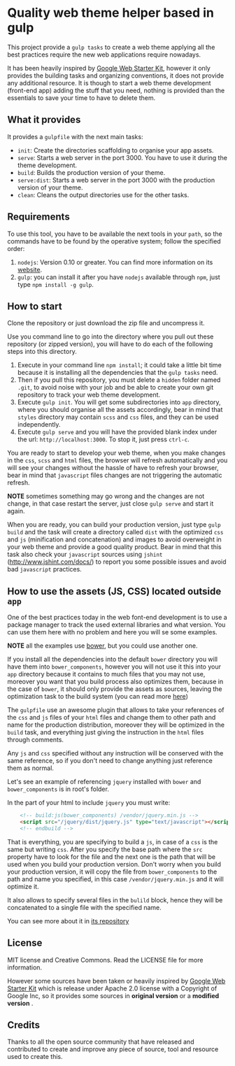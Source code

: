 Quality web theme helper based in gulp
===================================

This project provide a `gulp tasks` to create a web theme applying all the best practices require the new web applications require nowadays.

It has been heavily inspired by [Google Web Starter Kit](https://github.com/google/web-starter-kit), however it only provides the building tasks and organizing conventions, it does not provide any additional resource. It is though to start a web theme development (front-end app) adding the stuff that you need, nothing is provided than the essentials to save your time to have to delete them.

## What it provides
It provides a `gulpfile` with the next main tasks:

* `init`: Create the directories scaffolding to organise your app assets.
* `serve`: Starts a web server in the port 3000. You have to use it during the theme development.
* `build`: Builds the production version of your theme.
* `serve:dist`: Starts a web server in the port 3000 with the production version of your theme.
* `clean`: Cleans the output directories use for the other tasks.

## Requirements

To use this tool, you have to be available the next tools in your `path`, so the commands have to be found by the operative system; follow the specified order:

1. `nodejs`: Version 0.10 or greater. You can find more information on its [website](http://nodejs.org).
2. `gulp`: you can install it after you have `nodejs` available through `npm`, just type `npm install -g gulp`.

## How to start

Clone the repository or just download the zip file and uncompress it.

Use you command line to go into the directory where you pull out these repository (or zipped version), you will have to do each of the following steps into this directory.

1. Execute in your command line `npm install`; it could take a little bit time because it is installing all the dependencies that the `gulp tasks` need.
2. Then if you pull this repository, you must delete a `hidden` folder named `.git`, to avoid noise with your job and be able to create your own git repository to track your web theme development.
3. Execute `gulp init`. You will get some subdirectories into `app` directory, where you should organise all the assets accordingly, bear in mind that `styles` directory may contain `scss` and `css` files, and they can be used independently.
4. Execute `gulp serve` and you will have the provided blank index under the url: `http://localhost:3000`. To stop it, just press `ctrl-c`.

You are ready to start to develop your web theme, when you make changes in the `css`, `scss` and `html` files, the browser will refresh automatically and you will see your changes without the hassle of have to refresh your browser, bear in mind that `javascript` files changes are not triggering the automatic refresh.

__NOTE__ sometimes something may go wrong and the changes are not change, in that case restart the server, just close `gulp serve` and start it again.

When you are ready, you can build your production version, just type `gulp build` and the task will create a directory called `dist` with the optimized `css` and `js` (minification and concatenation) and images to avoid overweight in your web theme and provide a good quality product. Bear in mind that this task also check your `javascript` sources using `jshint` (http://www.jshint.com/docs/) to report you some possible issues and avoid bad `javascript` practices.

## How to use the assets (JS, CSS) located outside `app`

One of the best practices today in the web font-end development is to use a package manager to track the used external libraries and what version. You can use them here with no problem and here you will se some examples.

__NOTE__ all the examples use [bower](http://bower.io/), but you could use another one.

If you install all the dependencies into the default `bower` directory you will have them into `bower_components`, however you will not use it this into your `app` directory because it contains to much files that you may not use, moreover you want that you build process also optimizes them, because in the case of `bower`, it should only provide the assets as sources, leaving the optimization task to the build system (you can read more [here](https://github.com/bower/bower/issues/368))

The `gulpfile` use an awesome plugin that allows to take your references of the `css` and `js` files of your `html` files and change them to other path and name for the production distribution, moreover they will be optimized in the `build` task, and everything just giving the instruction in the `html` files through comments.

Any `js` and `css` specified without any instruction will be conserved with the same reference, so if you don't need to change anything just reference them as normal.

Let's see an example of referencing `jquery` installed with `bower` and `bower_components` is in root's folder.

In the part of your html to include `jquery` you must write:

```html
	<!-- build:js(bower_components) /vendor/jquery.min.js -->
    <script src="/jquery/dist/jquery.js" type="text/javascript"></script>
    <!-- endbuild -->
```

That is everything, you are specifying to build a `js`, in case of a `css` is the same but writing `css`. After you specify the base path where the `src` property have to look for the file and the next one is the path that will be used when you build your production version. Don't worry when you build your production version, it will copy the file from `bower_components` to the path and name you specified, in this case `/vendor/jquery.min.js` and it will optimize it.

It also allows to specify several files in the `bulild` block, hence they will be concatenated to a single file with the specified name.

You can see more about it in [its repository](https://github.com/jonkemp/gulp-useref)

## License

MIT license and Creative Commons.
Read the LICENSE file for more information.

However some sources have been taken or heavily inspired by [Google Web Starter Kit](https://github.com/google/web-starter-kit) which is release under Apache 2.0 license with a Copyright of Google Inc, so it provides some sources in __original version__ or a __modified version__ .

## Credits

Thanks to all the open source community that have released and contributed to create and improve any piece of source, tool and resource used to create this.
